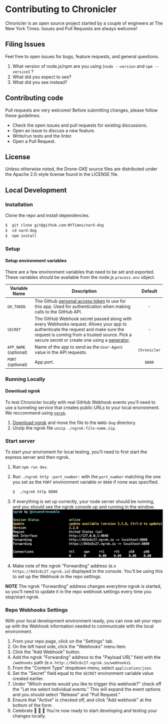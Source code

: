 # Contributing to Chronicler
Chronicler is an open source project started by a couple of engineers at The New York Times.  Issues and Pull Requests are always welcome!

## Filing Issues
Feel free to open issues for bugs, feature requests, and general questions.

1. What version of node.js/npm are you using (`node --version` and `npm --version`) ?
2. What did you expect to see?
3. What did you see instead?

## Contributing code
Pull requests are very welcome! Before submitting changes, please follow these guidelines:

- Check the open issues and pull requests for existing discussions.
- Open an issue to discuss a new feature.
- Write/run tests and the linter.
- Open a Pull Request.

## License
Unless otherwise noted, the Drone-GKE source files are distributed under the Apache 2.0-style license found in the LICENSE file.

## Local Development

### Installation
Clone the repo and install dependencies.

```bash
$  git clone git@github.com:NYTimes/nard-dog
$  cd nard-dog
$  npm install
```

### Setup

#### Setup environment variables
There are a few environment variables that need to be set and exported.  These variables should be available from the node.js `process.env` object.

**Variable Name** | **Description** | **Default**
--- | --- | :---:
`GH_TOKEN` | The Github [personal access token](https://github.com/settings/tokens) to use for this app.  Used for authentication when making calls to the GitHub API. | -
`SECRET` | The GitHub Webhook secret passed along with every Webhooks request.  Allows your app to authenticate the request and make sure the request is coming from a trusted source.  Pick a secure secret or create one using a [generator](https://randomkeygen.com/). | -
`APP_NAME` (optional) | Name of the app to send as the `User-Agent` value in the API requests. | `Chronicler`
`PORT` (optional) | App port. | `8080`

### Running Locally

#### Download ngrok
To test Chronicler locally with real GitHub Webhook events you'll need to use a tunneling service that creates public URLs to your local environment.  We reccommend using [`ngrok`](https://ngrok.com/).

1. [Download ngrok](https://ngrok.com/download) and move the file to the `NARD-Dog` directory.
2. Unzip the ngrok file `unzip ./ngrok-file-name.zip`.

### Start server
To start your enviroment for local testing, you'll need to first start the express server and then ngrok.

1. Run `npm run dev`.
2. Run `./ngrok http :port_number:` with the `port_number` matching the one you set as the `PORT` environment variable or `8080` if none was specified.

    ```bash
    $  ./ngrok http 8080
    ```
3. If everything is set up correctly, your node server should be running, and you should see the ngrok console up and running in the window.
![Image of ngrok console](ngrok.png)
4. Make note of the ngrok "Forwarding" address (e.x `https://943c6c27.ngrok.io`) displayed in the console. You'll be using this to set up the Webhook in the repo settings.

**NOTE** The ngrok "Forwarding" address changes everytime ngrok is started, so you'll need to update it in the repo webhook settings every time you stop/start ngrok.

### Repo Webhooks Settings
With your local development environment ready, you can now set your repo up with the Webhook information needed to communicate with the local environment.

1. From your repo page, click on the "Settings" tab.
2. On the left hand side, click the "Webhooks" menu item.
3. Click the "Add Webhook" button.
4. Add the ngrok "Forwarding" address to the "Payload URL" field with the `/webhooks` path (e.x. `http://943c6c27.ngrok.io/webhooks`).
5. From the "Content Type" dropdown menu, select `application/json`.
6. Set the "Secret" field equal to the `SECRET` environment variable value created earlier.
7. Under "Which events would you like to trigger this webhook?" check off the "Let me select individual events."  This will expand the event options and you should select "Release" and "Pull Request."
8. Ensure that "Active" is checked off, and click "Add webhook" at the bottom of the form.
9. Celebrate :clap: :clap: :clap: You're now ready to start developing and testing your changes locally.
